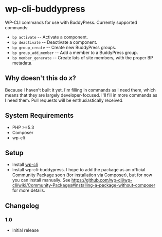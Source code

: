 # wp-cli-buddypress

WP-CLI commands for use with BuddyPress. Currently supported commands:

* `bp activate` -- Activate a component.
* `bp deactivate` -- Deactivate a component.
* `bp group_create` -- Create new BuddyPress groups.
* `bp group_add_member` -- Add a member to a BuddyPress group.
* `bp member_generate` -- Create lots of site members, with the proper BP metadata.

## Why doesn't this do _x_?

Because I haven't built it yet. I'm filling in commands as I need them, which means that they are largely developer-focused. I'll fill in more commands as I need them. Pull requests will be enthusiastically received.

## System Requirements

* PHP >=5.3
* Composer
* wp-cli

## Setup

* Install [wp-cli](https://wp-cli.org)
* Install wp-cli-buddypress. I hope to add the package as an official Community Package soon (for installation via Composer), but for now you can install manually. See https://github.com/wp-cli/wp-cli/wiki/Community-Packages#installing-a-package-without-composer for more details.

## Changelog

### 1.0

* Initial release
